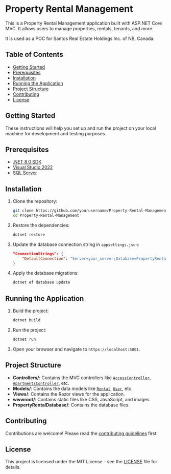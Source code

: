 # Property Rental Management

This is a Property Rental Management application built with ASP.NET Core MVC. It allows users to manage properties, rentals, tenants, and more.

It is used as a POC for Santos Real Estate Holdings Inc. of NB, Canada.

## Table of Contents

- [Getting Started](#getting-started)
- [Prerequisites](#prerequisites)
- [Installation](#installation)
- [Running the Application](#running-the-application)
- [Project Structure](#project-structure)
- [Contributing](#contributing)
- [License](#license)

## Getting Started

These instructions will help you set up and run the project on your local machine for development and testing purposes.

## Prerequisites

- [.NET 8.0 SDK](https://dotnet.microsoft.com/download/dotnet/8.0)
- [Visual Studio 2022](https://visualstudio.microsoft.com/vs/)
- [SQL Server](https://www.microsoft.com/en-us/sql-server/sql-server-downloads)

## Installation

1. Clone the repository:

   ```sh
   git clone https://github.com/yourusername/Property-Rental-Management.git
   cd Property-Rental-Management
   ```

2. Restore the dependencies:

   ```sh
   dotnet restore
   ```

3. Update the database connection string in `appsettings.json`:

   ```json
   "ConnectionStrings": {
       "DefaultConnection": "Server=your_server;Database=PropertyRentalDB;Trusted_Connection=True;MultipleActiveResultSets=true"
   }
   ```

4. Apply the database migrations:
   ```sh
   dotnet ef database update
   ```

## Running the Application

1. Build the project:

   ```sh
   dotnet build
   ```

2. Run the project:

   ```sh
   dotnet run
   ```

3. Open your browser and navigate to `https://localhost:5001`.

## Project Structure

- **Controllers/**: Contains the MVC controllers like [`AccessController`](Controllers/AccessController.cs), [`ApartmentsController`](Controllers/ApartmentsController.cs), etc.
- **Models/**: Contains the data models like [`Rental`](Models/Rental.cs), [`User`](Models/User.cs), etc.
- **Views/**: Contains the Razor views for the application.
- **wwwroot/**: Contains static files like CSS, JavaScript, and images.
- **PropertyRentalDatabase/**: Contains the database files.

## Contributing

Contributions are welcome! Please read the [contributing guidelines](CONTRIBUTING.md) first.

## License

This project is licensed under the MIT License - see the [LICENSE](LICENSE) file for details.
